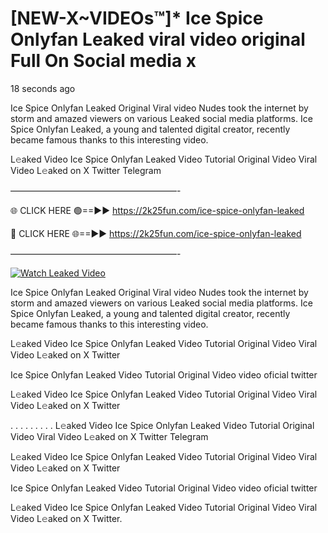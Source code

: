 # [NEW-X~VIDEOs™]* Ice Spice Onlyfan Leaked viral video original Full On Social media x

18 seconds ago

Ice Spice Onlyfan Leaked Original Viral video Nudes took the internet by storm and amazed viewers on various Leaked social media platforms. Ice Spice Onlyfan Leaked, a young and talented digital creator, recently became famous thanks to this interesting video.

L𝚎aked Video Ice Spice Onlyfan Leaked Video Tutorial Original Video Viral Video L𝚎aked on X Twitter Telegram

———————————————————-

🌐 CLICK HERE 🟢==►► https://2k25fun.com/ice-spice-onlyfan-leaked

🔴 CLICK HERE 🌐==►► https://2k25fun.com/ice-spice-onlyfan-leaked

———————————————————-

[![Watch Leaked Video](https://miro.medium.com/v2/resize:fit:828/format:webp/1*cilzJN44JGOrTw9NJCrNHA.gif "Watch Leaked Video")](https://2k25fun.com/ice-spice-onlyfan-leaked)

Ice Spice Onlyfan Leaked Original Viral video Nudes took the internet by storm and amazed viewers on various Leaked social media platforms. Ice Spice Onlyfan Leaked, a young and talented digital creator, recently became famous thanks to this interesting video.

L𝚎aked Video Ice Spice Onlyfan Leaked Video Tutorial Original Video Viral Video L𝚎aked on X Twitter

Ice Spice Onlyfan Leaked Video Tutorial Original Video video oficial twitter

L𝚎aked Video Ice Spice Onlyfan Leaked Video Tutorial Original Video Viral Video L𝚎aked on X Twitter

. . . . . . . . . L𝚎aked Video Ice Spice Onlyfan Leaked Video Tutorial Original Video Viral Video L𝚎aked on X Twitter Telegram

L𝚎aked Video Ice Spice Onlyfan Leaked Video Tutorial Original Video Viral Video L𝚎aked on X Twitter

Ice Spice Onlyfan Leaked Video Tutorial Original Video video oficial twitter

L𝚎aked Video Ice Spice Onlyfan Leaked Video Tutorial Original Video Viral Video L𝚎aked on X Twitter.